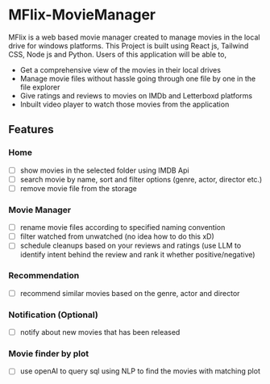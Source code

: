 # MFlix-MovieManager
MFlix is a web based movie manager created to manage movies in the local drive for windows platforms. This Project is built using React js, Tailwind CSS, Node js and Python. 
Users of this application will be able to,
- Get a comprehensive view of the movies in their local drives
- Manage movie files without hassle going through one file by one in the file explorer
- Give ratings and reviews to movies on IMDb and Letterboxd platforms
- Inbuilt video player to watch those movies from the application

## **Features**

### Home

- [ ] show movies in the selected folder using IMDB Api
- [ ] search movie by name, sort and filter options (genre, actor, director etc.)
- [ ] remove movie file from the storage

### Movie Manager

- [ ] rename movie files according to specified naming convention
- [ ] filter watched from unwatched (no idea how to do this xD)
- [ ] schedule cleanups based on your reviews and ratings (use LLM to identify intent behind the review and rank it whether positive/negative)

### Recommendation

- [ ] recommend similar movies based on the genre, actor and director

### Notification (Optional)

- [ ] notify about new movies that has been released

### Movie finder by plot

- [ ] use openAI to query sql using NLP to find the movies with matching plot

